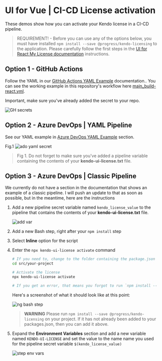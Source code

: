 # UI for Vue | CI-CD License activation

These demos show how you can activate your Kendo license in a CI-CD pipeline.

> REQUIREMENT! - Before you can use any of the options below, you must have installed `npm install --save @progress/kendo-licensing` to the application.  Please carefully follow the first steps in the [UI for React My License documentation](https://www.telerik.com/kendo-react-ui/my-license/) instructions.

## Option 1 - GitHub Actions

 Follow the YAML in our [GitHub Actions YAML Example](https://www.telerik.com/kendo-react-ui/my-license/#toc-github-actions) documentation.. You can see the working example in this repository's workflow here [main_build-react.yml](https://github.com/LanceMcCarthy/DevOpsExamples/blob/main/.github/workflows/main_build-react.yml).

Important, make sure you've already added the secret to your repo.

![GH secrets](https://user-images.githubusercontent.com/3520532/112900733-dad5fc00-90b1-11eb-95a6-1df8fee00deb.png)

## Option 2 - Azure DevOps | YAML Pipeline

See our YAML example in [Azure DevOps YAML Example](https://www.telerik.com/kendo-react-ui/my-license/#toc-azure-pipelines) section.

Fig.1
![ado yaml secret](https://user-images.githubusercontent.com/3520532/112901958-7156ed00-90b3-11eb-9028-c9bbf942a35e.png)

> Fig 1. Do not forget to make sure you've added a pipeline variable containing the contents of your **kendo-ui-license.txt** file.

## Option 3 - Azure DevOps | Classic Pipeline

We currently do not have a section in the documentation that shows an example of a classic pipeline. I will push an update to that as soon as possible, but in the meantime, here are the instructions

1. Add a new pipeline secret variable named `kendo_license_value` to the pipeline that contains the contents of your **kendo-ui-license.txt** file.

    ![add var](https://user-images.githubusercontent.com/3520532/112886857-79596180-90a0-11eb-9dd1-03e54ba06928.png)

2. Add a new Bash step, right after your `npm install` step
3. Select **Inline** option for the script
4. Enter the `npx kendo-ui-license activate` command

    ```bash
    # If you need to, change to the folder containing the package.json
    cd src/your-project
    
    # Activate the license
    npx kendo-ui-license activate

    # If you get an error, that means you forgot to run `npm install --save @progress/kendo-licensing` on your project. Please go back and read https://www.telerik.com/kendo-react-ui/my-license/
    ```

    Here's a screenshot of what it should look like at this point:

    ![ng bash step](https://user-images.githubusercontent.com/3520532/112886559-1798f780-90a0-11eb-8ea6-e903811ae34c.png)

    > **WARNING** Please run `npm install --save @progress/kendo-licensing` on your project. If it has not already been added to your packages.json, then you can add it above.

5. Expand the **Environment Variables** section and add a new variable named `KENDO-UI-LICENSE` and set the value to the name name you used for the pipeline secret variable `$(kendo_license_value)`

    ![step env vars](https://user-images.githubusercontent.com/3520532/112887141-cb9a8280-90a0-11eb-9b67-546ca51195e2.png)


